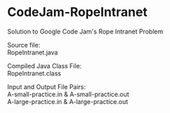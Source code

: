 # CodeJam-RopeIntranet
Solution to Google Code Jam's Rope Intranet Problem  
  
Source file:  
RopeIntranet.java  
  
Compiled Java Class File:  
RopeIntranet.class  
  
Input and Output File Pairs:  
A-small-practice.in & A-small-practice.out  
A-large-practice.in & A-large-practice.out